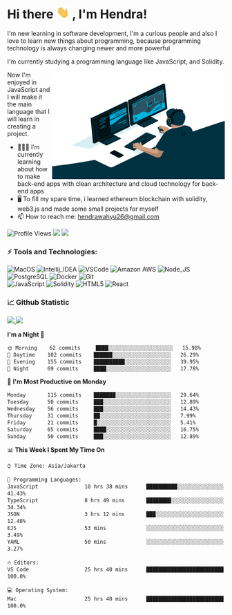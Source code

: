 # Hi there <img src="https://raw.githubusercontent.com/whysaputro/whysaputro/master/wave.gif" width="30px"> , I'm Hendra!
  
I'm new learning in software development, I'm a curious people and also I love to learn new things about programming, because programming technology is always changing newer and more powerful

I'm currently studying a programming language like JavaScript, and Solidity.

<img align="right" alt="GIF" src="https://raw.githubusercontent.com/whysaputro/whysaputro/master/code.gif" width="400" height="250" />

Now I'm enjoyed in JavaScript and I will make it the main language that I will learn in creating a project.

- 🧑🏻‍💻 I’m currently learning about how to make back-end apps with clean architecture and cloud technology for back-end apps
- 🖥 To fill my spare time, i learned ethereum blockchain with solidity, web3.js and made some small projects for myself
- 📫 How to reach me: hendrawahyu26@gmail.com
 

![Profile Views](https://gpvc.arturio.dev/whysaputro)
<a href="http://twitter.com/whysaputro"><img src="https://img.shields.io/badge/-twitter-informational?style=flat&logo=Twitter&logoColor=white&color=1DA1F2" /></a>
<a href="https://www.linkedin.com/in/hendra-wahyu-saputro-a48b68212/"><img src="https://img.shields.io/badge/-linkedin-informational?style=flat&logo=linkedin&logoColor=white&color=0077b5" /></a>

### ⚡ Tools and Technologies:
![MacOS](https://img.shields.io/badge/OS-MacOs-informational?style=flat&logo=apple&logoColor=white&color=2bbc8a)
![Intellij_IDEA](https://img.shields.io/badge/IDE-IntelliJ_IDEA-informational?style=flat&logo=intellij-idea&logoColor=white&color=2bbc8a)
![VSCode](https://img.shields.io/badge/Text_Editor-VSCode-informational?style=flat&logo=visual-studio-code&logoColor=white&color=2bbc8a)
![Amazon AWS](https://img.shields.io/badge/Cloud-Amazon_AWS-informational?style=flat&logo=amazon-aws&logoColor=white&color=2bbc8a)
![Node_JS](https://img.shields.io/badge/Tools-Nodejs-informational?style=flat&logo=Node.js&logoColor=white&color=2bbc8a)
![PostgreSQL](https://img.shields.io/badge/Tools-PostgreSQL-informational?style=flat&logo=postgresql&logoColor=white&color=2bbc8a)
![Docker](https://img.shields.io/badge/Tools-Docker-informational?style=flat&logo=docker&logoColor=white&color=2bbc8a)
![Git](https://img.shields.io/badge/Tools-Git-informational?style=flat&logo=git&logoColor=white&color=2bbc8a)
</br>
![JavaScript](https://img.shields.io/badge/Code-JavaScript-informational?style=flat&logo=javascript&logoColor=white&color=2bbc8a)
![Solidity](https://img.shields.io/badge/Code-Solidity-informational?style=flat&logo=solidity&logoColor=white&color=2bbc8a)
![HTML5](https://img.shields.io/badge/Code-HTML5-informational?style=flat&logo=html5&logoColor=white&color=2bbc8a)
![React](https://img.shields.io/badge/Code-React-informational?style=flat&logo=react&logoColor=white&color=2bbc8a)

  
### 📈 Github Statistic
<p align="left" dir="auto">
    <a href="https://github.com/whysaputro">
      <img height="150em" src="https://github-readme-stats-eight-theta.vercel.app/api?username=whysaputro&show_icons=true&theme=ayu-mirage&include_all_commits=true&count_private=true" style="max-width: 100%;"/>
      <img height="150em" src="https://github-readme-stats-eight-theta.vercel.app/api/top-langs/?username=whysaputro&layout=compact&langs_count=8&theme=ayu-mirage" style="max-width: 100%;"/>
    </a>
</p>

<!--START_SECTION:waka-->
**I'm a Night 🦉** 

```text
🌞 Morning    62 commits     ████░░░░░░░░░░░░░░░░░░░░░   15.98% 
🌆 Daytime    102 commits    ██████░░░░░░░░░░░░░░░░░░░   26.29% 
🌃 Evening    155 commits    ██████████░░░░░░░░░░░░░░░   39.95% 
🌙 Night      69 commits     ████░░░░░░░░░░░░░░░░░░░░░   17.78%

```
📅 **I'm Most Productive on Monday** 

```text
Monday       115 commits    ███████░░░░░░░░░░░░░░░░░░   29.64% 
Tuesday      50 commits     ███░░░░░░░░░░░░░░░░░░░░░░   12.89% 
Wednesday    56 commits     ███░░░░░░░░░░░░░░░░░░░░░░   14.43% 
Thursday     31 commits     ██░░░░░░░░░░░░░░░░░░░░░░░   7.99% 
Friday       21 commits     █░░░░░░░░░░░░░░░░░░░░░░░░   5.41% 
Saturday     65 commits     ████░░░░░░░░░░░░░░░░░░░░░   16.75% 
Sunday       50 commits     ███░░░░░░░░░░░░░░░░░░░░░░   12.89%

```


📊 **This Week I Spent My Time On** 

```text
⌚︎ Time Zone: Asia/Jakarta

💬 Programming Languages: 
JavaScript               10 hrs 38 mins      ██████████░░░░░░░░░░░░░░░   41.43% 
TypeScript               8 hrs 49 mins       ████████░░░░░░░░░░░░░░░░░   34.34% 
JSON                     3 hrs 12 mins       ███░░░░░░░░░░░░░░░░░░░░░░   12.48% 
EJS                      53 mins             ░░░░░░░░░░░░░░░░░░░░░░░░░   3.49% 
YAML                     50 mins             ░░░░░░░░░░░░░░░░░░░░░░░░░   3.27%

🔥 Editors: 
VS Code                  25 hrs 40 mins      █████████████████████████   100.0%

💻 Operating System: 
Mac                      25 hrs 40 mins      █████████████████████████   100.0%

```


<!--END_SECTION:waka-->
